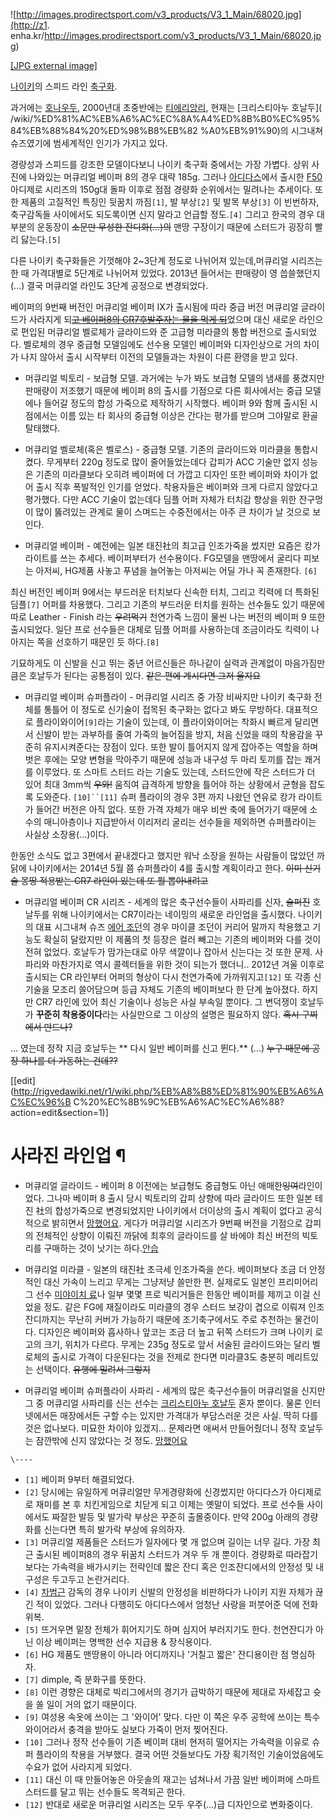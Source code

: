 ![http://images.prodirectsport.com/v3_products/V3_1_Main/68020.jpg](http://z1.
enha.kr/http://images.prodirectsport.com/v3_products/V3_1_Main/68020.jpg)

[[JPG external
image]](http://images.prodirectsport.com/v3_products/V3_1_Main/68020.jpg)

[나이키](%EB%82%98%EC%9D%B4%ED%82%A4.md)의 스피드 라인
[축구화](%EC%B6%95%EA%B5%AC%ED%99%94.md).

과거에는 [호나우두](%ED%98%B8%EB%82%98%EC%9A%B0%EB%91%90.md), 2000년대 초중반에는 [티에리앙리](%ED%8B%B0%EC%97%90%EB%A6%AC%20%EC%95%99%EB%A6%AC.md), 현재는 [크리스티아누 호날두](
/wiki/%ED%81%AC%EB%A6%AC%EC%8A%A4%ED%8B%B0%EC%95%84%EB%88%84%20%ED%98%B8%EB%82
%A0%EB%91%90)의 시그내쳐 슈즈였기에 범세계적인 인기가 가지고 있다.  

경량성과 스피드를 강조한 모델이다보니 나이키 축구화 중에서는 가장 가볍다. 상위 사진에 나와있는 머큐리얼 베이퍼 8의 경우 대략 185g.
그러나 [아디다스](%EC%95%84%EB%94%94%EB%8B%A4%EC%8A%A4.md)에서 출시한 [F50](F50.md)
아디제로 시리즈의 150g대 돌파 이후로 점점 경량화 순위에서는 밀려나는 추세이다. 또한 제품의 고질적인 특징인 뒷꿈치 까짐`[1]`, 발
부상`[2]` 및 발목 부상`[3]` 이 빈번하자, 축구감독들 사이에서도 되도록이면 신지 말라고 언급할 정도.`[4]` 그리고 한국의 경우
대부분의 운동장이 <del>소문만 무성한 잔디화(...)의</del> 맨땅 구장이기 때문에 스터드가 굉장히 빨리 닳는다.`[5]`

다른 나이키 축구화들은 기껏해야 2~3단계 정도로 나뉘어져 있는데,머큐리얼 시리즈는 한 때 가격대별로 5단계로 나뉘어져 있었다. 2013년
들어서는 판매량이 영 씁쓸했던지(...) 결국 머큐리얼 라인도 3단계 공정으로 변경되었다.

베이퍼의 9번째 버전인 머큐리얼 베이퍼 IX가 출시됨에 따라 중급 버전 머큐리얼 글라이드가 사라지게 되<del>[고 베이퍼8의 CR7후발주자는 물을 먹게 되](%EB%A7%9D%ED%96%88%EC%96%B4%EC%9A%94.md)</del>었으며 대신 새로운
라인으로 편입된 머큐리얼 벨로체가 글라이드와 준 고급형 미라클의 통합 버전으로 출시되었다. 벨로체의 경우 중급형 모델임에도 선수용 모델인
베이퍼와 디자인상으로 거의 차이가 나지 않아서 출시 시작부터 이전의 모델들과는 차원이 다른 환영을 받고 있다.  

  * 머큐리얼 빅토리 - 보급형 모델. 과거에는 누가 봐도 보급형 모델의 냄새를 풍겼지만 판매량이 저조했기 때문에 베이퍼 8의 출시를 기점으로 다른 회사에서는 중급 모델에나 들어갈 정도의 합성 가죽으로 제작하기 시작했다. 베이퍼 9와 함께 출시된 시점에서는 이름 있는 타 회사의 중급형 이상은 간다는 평가를 받으며 그야말로 환골탈태했다.   
  

  * 머큐리얼 벨로체(혹은 벨로스) - 중급형 모델. 기존의 글라이드와 미라클을 통합시켰다. 무게부터 220g 정도로 많이 줄어들었는데다 갑피가 ACC 기술만 없지 성능은 기존의 미라클보다 오히려 베이퍼에 더 가깝고 디자인 또한 베이퍼와 차이가 없어 출시 직후 폭발적인 인기를 얻었다. 착용자들은 베이퍼와 크게 다르지 않았다고 평가했다. 다만 ACC 기술이 없는데다 딤플 어퍼 자체가 터치감 향상을 위한 잔구멍이 많이 뚫려있는 관계로 물이 스며드는 수중전에서는 아주 큰 차이가 날 것으로 보인다.  
  

  * 머큐리얼 베이퍼 - 예전에는 일본 태진社의 최고급 인조가죽을 썼지만 요즘은 캉가 라이트를 쓰는 추세다. 베이퍼부터가 선수용이다. FG모델을 맨땅에서 굴리다 피보는 아저씨, HG제품 사놓고 푸념을 늘어놓는 아저씨는 어딜 가나 꼭 존재한다. `[6]`   

최신 버전인 베이퍼 9에서는 부드러운 터치보다 신속한 터치, 그리고 킥력에 더 특화된 딤플`[7]` 어퍼를 차용했다. 그리고 기존의 부드러운
터치를 원하는 선수들도 있기 때문에 따로 Leather - Finish 라는 <del>우려먹기</del> 천연가죽 느낌이 물씬 나는 버전의
베이퍼 9 또한 출시되었다. 일단 프로 선수들은 대체로 딤플 어퍼를 사용하는데 조금이라도 킥력이 나아지는 쪽을 선호하기 때문인 듯
하다.`[8]`

기묘하게도 이 신발을 신고 뛰는 중년 어르신들은 하나같이 실력과 관계없이 마음가짐만큼은 호날두가 된다는 공통점이 있다. <del>같은 편에
계시다면 그저 울지요</del>

  * 머큐리얼 베이퍼 슈퍼플라이 - 머큐리얼 시리즈 중 가장 비싸지만 나이키 축구화 전체를 통틀어 이 정도로 신기술이 접목된 축구화는 없다고 봐도 무방하다. 대표적으로 플라이와이어`[9]`라는 기술이 있는데, 이 플라이와이어는 착화시 빠르게 달리면서 신발이 받는 과부하를 줄여 가죽의 늘어짐을 방지, 처음 신었을 때의 착용감을 꾸준히 유지시켜준다는 장점이 있다. 또한 발이 틀어지지 않게 잡아주는 역할을 하며 벗은 후에는 모양 변형을 막아주기 때문에 성능과 내구성 두 마리 토끼를 잡는 쾌거를 이루었다. 또 스마트 스터드 라는 기술도 있는데, 스터드안에 작은 스터드가 더 있어 최대 3mm씩 <del>우와!</del> 움직여 급격하게 방향을 틀어야 하는 상황에서 균형을 잡도록 도와준다. `[10]``[11]` 슈퍼 플라이의 경우 3편 까지 나왔던 연유로 캉가 라이트가 들어간 버전은 아직 없다. 또한 가격 자체가 매우 비싼 축에 들어가기 때문에 소수의 매니아층이나 지급받아서 이리저리 굴리는 선수들을 제외하면 슈퍼플라이는 사실상 소장용(...)이다.   

한동안 소식도 없고 3편에서 끝내겠다고 했지만 워낙 소장을 원하는 사람들이 많았던 까닭에 나이키에서는 2014년 5월 쯤 슈퍼플라이 4를
출시할 계획이라고 한다. <del>이미 신기술 몽땅 적용받는 CR7 라인이 있는데 또 뭘 뽑아내려고</del>

  * 머큐리얼 베이퍼 CR 시리즈 - 세계의 많은 축구선수들이 사파리를 신자, <del>슬퍼진</del> 호날두를 위해 나이키에서는 CR7이라는 네이밍의 새로운 라인업을 출시했다. 나이키의 대표 시그내쳐 슈즈 [에어 조던](%EC%97%90%EC%96%B4%20%EC%A1%B0%EB%8D%98.md)의 경우 마이클 조던이 커리어 말까지 착용했고 기능도 확실히 달랐지만 이 제품의 첫 등장은 컬러 빼고는 기존의 베이퍼와 다를 것이 전혀 없었다. 호날두가 맘가는대로 아무 색깔이나 잡아서 신는다는 것 또한 문제. 사파리와 마찬가지로 역시 콜렉터들을 위한 것이 되는가 했더니.. 2012년 겨울 이후로 출시되는 CR 라인부터 어퍼의 형상이 다시 천연가죽에 가까워지고`[12]` 또 각종 신기술을 모조리 쓸어담으며 등급 자체도 기존의 베이퍼보다 한 단계 높아졌다. 하지만 CR7 라인에 있어 최신 기술이나 성능은 사실 부속일 뿐이다. 그 변덕쟁이 호날두가 **꾸준히 착용중이다**라는 사실만으로 그 이상의 설명은 필요하지 않다. <del>혹시 구찌에서 만드나?</del>  
  

... 였는데 정작 지금 호날두는 ** 다시 일반 베이퍼를 신고 뛴다.** (...) <del>누구 때문에 공장 하나를 더 가동하는
건데??</del>

[[edit](http://rigvedawiki.net/r1/wiki.php/%EB%A8%B8%ED%81%90%EB%A6%AC%EC%96%B
C%20%EC%8B%9C%EB%A6%AC%EC%A6%88?action=edit&section=1)]

# 사라진 라인업 ¶

  
  

  * 머큐리얼 글라이드 - 베이퍼 8 이전에는 보급형도 중급형도 아닌 애매한<del>잉여</del>라인이었다. 그나마 베이퍼 8 출시 당시 빅토리의 갑피 상향에 따라 글라이드 또한 일본 테진 社의 합성가죽으로 변경되었지만 나이키에서 더이상의 출시 계획이 없다고 공식적으로 밝히면서 [망했어요](%EB%A7%9D%ED%96%88%EC%96%B4%EC%9A%94.md). 게다가 머큐리얼 시리즈가 9번째 버전을 기점으로 갑피의 전체적인 상향이 이뤄진 까닭에 최후의 글라이드를 살 바에야 최신 버전의 빅토리를 구매하는 것이 낫기는 하다.[안습](%EC%95%88%EC%8A%B5.md)  
  

  * 머큐리얼 미라클 - 일본의 태진社 초극세 인조가죽을 쓴다. 베이퍼보다 조금 더 안정적인 대신 가속이 느리고 무게는 그냥저냥 쓸만한 편. 실제로도 일본인 프리미어리그 선수 [미야이치 료](%EB%AF%B8%EC%95%BC%EC%9D%B4%EC%B9%98%20%EB%A3%8C.md)나 일부 몇몇 프로 빅리거들은 한동안 베이퍼를 제끼고 이걸 신었을 정도. 같은 FG에 재질이라도 미라클의 경우 스터드 보강이 겹으로 이뤄져 인조잔디까지는 무난히 커버가 가능하기 때문에 조기축구에서도 주로 추천하는 물건이다. 디자인은 베이퍼와 흡사하나 앞코는 조금 더 높고 뒤쪽 스터드가 크며 나이키 로고의 크기, 위치가 다르다. 무게는 235g 정도로 앞서 서술된 글라이드와는 달리 벨로체의 출시로 가격이 다운된다는 것을 전제로 한다면 미라클3도 충분히 메리트있는 선택이다. <del>유행에 밀려서 그렇지</del>  
  

  * 머큐리얼 베이퍼 슈퍼플라이 사파리 - 세계의 많은 축구선수들이 머큐리얼을 신지만 그 중 머큐리얼 사파리를 신는 선수는 [크리스티아누 호날두](%EB%A8%BC%EC%B9%98%ED%82%A8.md) 혼자 뿐이다. 물론 인터넷에서든 매장에서든 구할 수는 있지만 가격대가 부담스러운 것은 사실. 딱히 다를 것은 없나보다. 미묘한 차이야 있겠지... 문제라면 애써서 만들어줬더니 정작 호날두는 잠깐밖에 신지 않았다는 것 정도. [망했어요](%EB%A7%9D%ED%96%88%EC%96%B4%EC%9A%94.md)

`\----`

  * `[1]` 베이퍼 9부터 해결되었다.
  * `[2]` 당시에는 유일하게 머큐리얼만 무게경량화에 신경썼지만 아디다스가 아디제로로 재미를 본 후 치킨게임으로 치닫게 되고 이제는 옛말이 되었다. 프로 선수들 사이에서도 짜잘한 발등 및 발가락 부상은 꾸준히 출몰중이다. 만약 200g 아래의 경량화를 신는다면 특히 발가락 부상에 유의하자.
  * `[3]` 머큐리얼 제품들은 스터드가 일자에다 몇 개 없으며 길이는 너무 길다. 가장 최근 출시된 베이퍼8의 경우 뒤꿈치 스터드가 겨우 두 개 뿐이다. 경량화로 따라잡기보다는 가속력을 배가시키는 전략인데 짧은 잔디 혹은 인조잔디에서의 안정성 및 내구성은 두고두고 논란거리다.
  * `[4]` [차범근](%EC%B0%A8%EB%B2%94%EA%B7%BC.md) 감독의 경우 나이키 신발의 안정성을 비판하다가 나이키 지원 자체가 끊긴 적이 있었다. 그러나 다행히도 아디다스에서 엄청난 사랑을 퍼붓어준 덕에 전화위복.
  * `[5]` 뜨거우면 밑창 전체가 휘어지기도 하며 심지어 부러지기도 한다. 천연잔디가 아닌 이상 베이퍼는 명백한 선수 지급용 & 장식용이다.
  * `[6]` HG 제품도 맨땅용이 아니라 어디까지나 '거칠고 짧은' 잔디용이란 점 명심하자.
  * `[7]` dimple, 즉 분화구를 뜻한다.
  * `[8]` 이런 경향은 대체로 빅리그에서의 경기가 급박하기 때문에 제대로 자세잡고 슛을 쏠 일이 거의 없기 때문이다.
  * `[9]` 여성용 속옷에 쓰이는 그 '와이어' 맞다. 다만 이 쪽은 우주 공학에 쓰이는 특수 와이어라서 충격을 받아도 실보다 가죽이 먼저 찢어진다.
  * `[10]` 그러나 정작 선수들이 기존 베이퍼 대비 현저히 떨어지는 가속력을 이유로 슈퍼 플라이의 착용을 거부했다. 결국 어떤 것들보다도 가장 획기적인 기술이었음에도 수요가 없어 사라지게 되었다.
  * `[11]` 대신 이 때 만들어놓은 아웃솔의 재고는 넘쳐나서 가끔 일반 베이퍼에 스마트 스터드를 달고 뛰는 선수들도 목격되곤 한다.
  * `[12]` 반대로 새로운 머큐리얼 시리즈는 모두 우주(...)급 디자인으로 변화중이다.

